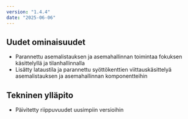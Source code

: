 ```yaml
---
version: "1.4.4"
date: "2025-06-06"
---
```


## Uudet ominaisuudet
- Parannettu asemalistauksen ja asemahallinnan toimintaa fokuksen käsittelyllä ja tilanhallinnalla
- Lisätty lataustila ja parannettu syöttökenttien viittauskäsittelyä asemalistauksen ja asemahallinnan komponentteihin


## Tekninen ylläpito
- Päivitetty riippuvuudet uusimpiin versioihin
